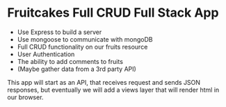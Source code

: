 # Fruitcakes Full CRUD Full Stack App

- Use Express to build a server
- Use mongoose to communicate with mongoDB
- Full CRUD functionality on our fruits resource
- User Authentication
- The ability to add comments to fruits
- (Maybe gather data from a 3rd party API)

This app will start as an API, that receives request and sends JSON responses, but eventually we will add a views layer that will render html in our browser.